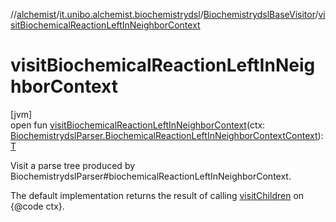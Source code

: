 //[alchemist](../../../index.md)/[it.unibo.alchemist.biochemistrydsl](../index.md)/[BiochemistrydslBaseVisitor](index.md)/[visitBiochemicalReactionLeftInNeighborContext](visit-biochemical-reaction-left-in-neighbor-context.md)

# visitBiochemicalReactionLeftInNeighborContext

[jvm]\
open fun [visitBiochemicalReactionLeftInNeighborContext](visit-biochemical-reaction-left-in-neighbor-context.md)(ctx: [BiochemistrydslParser.BiochemicalReactionLeftInNeighborContextContext](../-biochemistrydsl-parser/-biochemical-reaction-left-in-neighbor-context-context/index.md)): [T](../../it.unibo.alchemist.model.implementations.conditions/-neighborhood-present/index.md)

Visit a parse tree produced by BiochemistrydslParser#biochemicalReactionLeftInNeighborContext. 

The default implementation returns the result of calling [visitChildren](index.md#668592954%2FFunctions%2F-267951372) on {@code ctx}.
